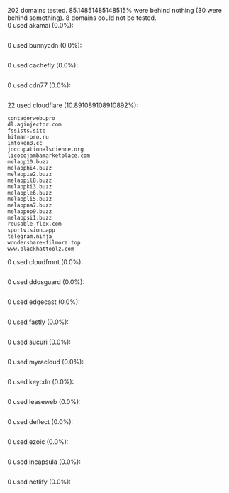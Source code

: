202 domains tested. 85.14851485148515% were behind nothing (30 were behind something). 8 domains could not be tested.<br>
0 used akamai (0.0%):
```

```

0 used bunnycdn (0.0%):
```

```

0 used cachefly (0.0%):
```

```

0 used cdn77 (0.0%):
```

```

22 used cloudflare (10.891089108910892%):
```
contadorweb.pro
dl.aginjector.com
fssists.site
hitman-pro.ru
imtoken8.cc
joccupationalscience.org
licocojambamarketplace.com
melapp10.buzz
melapphi4.buzz
melappie2.buzz
melappil8.buzz
melappki3.buzz
melapple6.buzz
melappli5.buzz
melappna7.buzz
melappop9.buzz
melappsi1.buzz
reusable-flex.com
sportvision.app
telegram.ninja
wondershare-filmora.top
www.blackhattoolz.com
```

0 used cloudfront (0.0%):
```

```

0 used ddosguard (0.0%):
```

```

0 used edgecast (0.0%):
```

```

0 used fastly (0.0%):
```

```

0 used sucuri (0.0%):
```

```

0 used myracloud (0.0%):
```

```

0 used keycdn (0.0%):
```

```

0 used leaseweb (0.0%):
```

```

0 used deflect (0.0%):
```

```

0 used ezoic (0.0%):
```

```

0 used incapsula (0.0%):
```

```

0 used netlify (0.0%):
```

```
